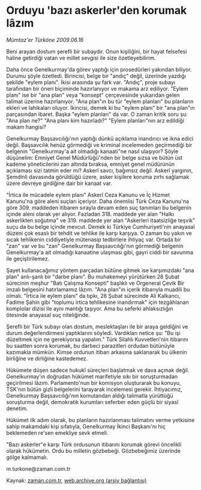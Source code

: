 # Orduyu 'bazı askerler'den korumak lâzım

*Mümtaz'er Türköne 2009.06.16*

<tr><td class="metin" colspan="2" style="padding-top: 20px; padding-left: 5px; padding-right: 10px;">Beni arayan dostum şerefli bir subaydır. Onun kişiliğini, bir hayat felsefesi haline getirdiği vatan ve millet sevgisi ile size özetleyebilirim.</td></tr><tr><td class="metin" colspan="2" style="padding-top: 20px; padding-left: 5px; padding-right: 10px;"><p>Daha önce Genelkurmay'da görev yaptığı için prosedürleri yakından biliyor. Durumu şöyle özetledi. Birincisi, belge bir "andıç" değil, üzerinde yazdığı şekilde "eylem planı". İkisi arasında şu fark var. "Andıç", proje subayı tarafından bir öneri biçiminde hazırlanıyor ve makama arz ediliyor. "Eylem planı" ise bir "ana plan" veya "konsept" çerçevesinde yukarıdan gelen talimat üzerine hazırlanıyor. "Ana plan"ın bu tür "eylem planları" bu planların ekleri ve lahikaları oluyor. İkincisi, demek ki bu "eylem planı" bir "ana plan"ın parçasından ibaret. Başka "eylem planları" da var. O zaman kritik soru şu: "Ana plan ne?" "Ana planı kim hazırladı?" "Eylem planları"nın arz edildiği makam hangisi?
<p> Genelkurmay Başsavcılığı'nın yaptığı dünkü açıklama inandırıcı ve ikna edici değil. Başsavcılık henüz görmediği ve kriminal incelemeden geçirmediği bir belgenin "Genelkurmay'a ait olmadığı kanaati"ne nasıl ulaşıyor? Şöyle düşünelim: Emniyet Genel Müdürlüğü'nden bir belge sızsa ve bütün üst kademe yöneticilerini zan altında bıraksa, emniyet genel müdürünün açıklaması sizi tatmin eder mi? Askerî savcı, bağımsız değil. Askerî yargının, Şemdinli davasında görüldüğü üzere, asker kişilere koruma zırhı sağlamak üzere devreye girdiğine dair bir kanaat var.
<p> "İrtica ile mücadele eylem planı" Askerî Ceza Kanunu ve İç Hizmet Kanunu'na göre aleni suçları içeriyor. Daha önemlisi Türk Ceza Kanunu'na göre 309. maddeden itibaren sırayla devam eden suç tanımları bu belgenin içinde aleni olarak yer alıyor. Fazladan 318. maddede yer alan "Halkı askerlikten soğutma" ve 319. maddede yer alan "Askerleri itaatsizliğe teşvik" suçu da bu belge içinde mevcut. Demek ki Türkiye Cumhuriyeti'nin anayasal düzeni çok esaslı bir tehdit ve tehlike ile karşı karşıya. O zaman bu yakın ve sıcak tehlikenin ciddiyetiyle mütenasip tedbirlere ihtiyaç var. Ortada bir "zan" var ve bu "zan" Genelkurmay Başsavcılığı'nın görmediği belgenin Genelkurmay'a ait olmadığı kanaatine ulaşması gibi, gayri ciddi bir savunma ile geçiştirilemez.
<p> Şayet kullanacağımız yöntem parçadan bütüne gitmek ise karşımızdaki "ana plan" anlı-şanlı bir "darbe planı". Bu muhakemeyi yürütürken 28 Şubat sürecinin meşhur "Batı Çalışma Konsepti" başlıklı ve Orgeneral Çevik Bir imzalı belgesini hatırlamamız lâzım. "Ana plan"ın içerik itibarıyla muadili bu olmalı. "İrtica ile eylem planı" da tıpkı, 28 Şubat sürecinde Ali Kalkancı, Fadime Şahin gibi "toplumu irtica tehlikesine inandırmak" için tezgâhlanan komplolar dizisi ile aynı mantığı taşıyor. Ama bu seferki ahlaksızlığın ötesinde anayasal suç niteliğinde.
<p> Şerefli bir Türk subayı olan dostum, meslektaşları ile bir araya geldiğini ve durum değerlendirmesi yaptıklarını söyledi. Vardıkları netice şu: "Bu işi düzeltmek için ne gerekiyorsa yapalım." Türk Silahlı Kuvvetleri'nin itibarını bu saatten sonra korumak, bu darbeci parazitleri ordudan bütünüyle kazımakla mümkün. Kimse ordunun itibarı arkasına saklanarak bu ülkenin birliğine ve dirliğine kastedemez.
<p> Hükümete düşen sadece hukukî süreçleri başlatmak ve dava açmak değil. Genelkurmay'ın doğrudan hükümet marifetiyle sıkı bir soruşturmadan geçirilmesi lâzım. Parlamento'nun bir komisyon oluşturarak bu konuyu, TSK'nın bütün gizli belgelerini tarayarak incelemesi gerekir. İhtiyacımız, Genelkurmay Başsavcılığı'nın komutandan aldığı talimatla yürüttüğü soruşturma değil, demokratik kurumları seferber eden güçlü bir siyasî denetim.
<p> Hükümet ilk adım olarak, bu planların hazırlanması talimatını verme yetkisine sahip makamdaki kişi sıfatıyla, Genelkurmay İkinci Başkanı'nı hiç beklemeden re'sen emekliye sevk etmeli.
<p> "Bazı askerler"e karşı Türk ordusunun itibarını korumak görevi öncelikli olarak hükümetin. Ordu bu milletin gözbebeği. Gözbebeğimiz üzerinde gölge kalmamalı.
<p>m.turkone@zaman.com.tr<br/></p></p></p></p></p></p></p></p></p></td></tr>

Kaynak: [zaman.com.tr](http://zaman.com.tr/yazar.do?yazino=859471), [web.archive.org (arşiv bağlantısı)](http://web.archive.org/web/20090619081638/http://www.zaman.com.tr:80/yazar.do?yazino=859471)
